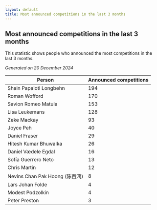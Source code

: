 ```yaml
---
layout: default
title: Most announced competitions in the last 3 months
---
```

## Most announced competitions in the last 3 months
This statistic shows people who announced the most competitions in the last 3 months.

*Generated on 20 December 2024*

| Person | Announced competitions |
| --- | --- |
| Shain Papalotl Longbehn | 194 |
| Roman Wofford | 170 |
| Savion Romeo Matula | 153 |
| Lisa Leukemans | 128 |
| Zeke Mackay | 93 |
| Joyce Peh | 40 |
| Daniel Fraser | 29 |
| Hitesh Kumar Bhuwalka | 26 |
| Daniel Vædele Egdal | 16 |
| Sofía Guerrero Neto | 13 |
| Chris Martin | 12 |
| Nevins Chan Pak Hoong (陈百鸿) | 8 |
| Lars Johan Folde | 4 |
| Modest Podzolkin | 4 |
| Peter Preston | 3 |

